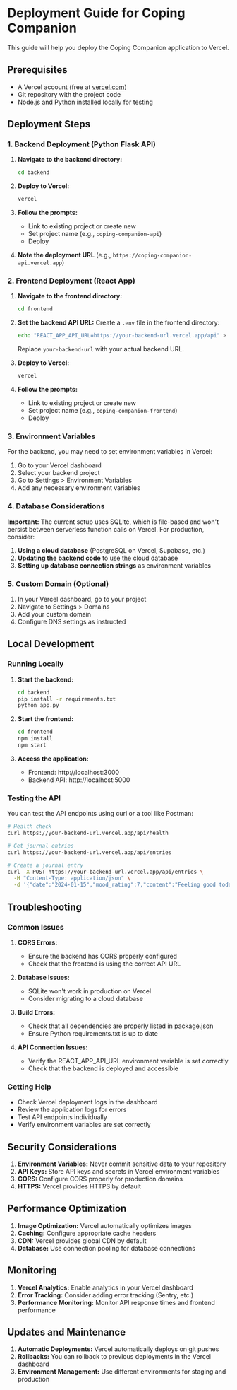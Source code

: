 # Deployment Guide for Coping Companion

This guide will help you deploy the Coping Companion application to Vercel.

## Prerequisites

- A Vercel account (free at [vercel.com](https://vercel.com))
- Git repository with the project code
- Node.js and Python installed locally for testing

## Deployment Steps

### 1. Backend Deployment (Python Flask API)

1. **Navigate to the backend directory:**

   ```bash
   cd backend
   ```

2. **Deploy to Vercel:**

   ```bash
   vercel
   ```

3. **Follow the prompts:**

   - Link to existing project or create new
   - Set project name (e.g., `coping-companion-api`)
   - Deploy

4. **Note the deployment URL** (e.g., `https://coping-companion-api.vercel.app`)

### 2. Frontend Deployment (React App)

1. **Navigate to the frontend directory:**

   ```bash
   cd frontend
   ```

2. **Set the backend API URL:**
   Create a `.env` file in the frontend directory:

   ```bash
   echo "REACT_APP_API_URL=https://your-backend-url.vercel.app/api" > .env
   ```

   Replace `your-backend-url` with your actual backend URL.

3. **Deploy to Vercel:**

   ```bash
   vercel
   ```

4. **Follow the prompts:**
   - Link to existing project or create new
   - Set project name (e.g., `coping-companion-frontend`)
   - Deploy

### 3. Environment Variables

For the backend, you may need to set environment variables in Vercel:

1. Go to your Vercel dashboard
2. Select your backend project
3. Go to Settings > Environment Variables
4. Add any necessary environment variables

### 4. Database Considerations

**Important:** The current setup uses SQLite, which is file-based and won't persist between serverless function calls on Vercel. For production, consider:

1. **Using a cloud database** (PostgreSQL on Vercel, Supabase, etc.)
2. **Updating the backend code** to use the cloud database
3. **Setting up database connection strings** as environment variables

### 5. Custom Domain (Optional)

1. In your Vercel dashboard, go to your project
2. Navigate to Settings > Domains
3. Add your custom domain
4. Configure DNS settings as instructed

## Local Development

### Running Locally

1. **Start the backend:**

   ```bash
   cd backend
   pip install -r requirements.txt
   python app.py
   ```

2. **Start the frontend:**

   ```bash
   cd frontend
   npm install
   npm start
   ```

3. **Access the application:**
   - Frontend: http://localhost:3000
   - Backend API: http://localhost:5000

### Testing the API

You can test the API endpoints using curl or a tool like Postman:

```bash
# Health check
curl https://your-backend-url.vercel.app/api/health

# Get journal entries
curl https://your-backend-url.vercel.app/api/entries

# Create a journal entry
curl -X POST https://your-backend-url.vercel.app/api/entries \
  -H "Content-Type: application/json" \
  -d '{"date":"2024-01-15","mood_rating":7,"content":"Feeling good today!"}'
```

## Troubleshooting

### Common Issues

1. **CORS Errors:**

   - Ensure the backend has CORS properly configured
   - Check that the frontend is using the correct API URL

2. **Database Issues:**

   - SQLite won't work in production on Vercel
   - Consider migrating to a cloud database

3. **Build Errors:**

   - Check that all dependencies are properly listed in package.json
   - Ensure Python requirements.txt is up to date

4. **API Connection Issues:**
   - Verify the REACT_APP_API_URL environment variable is set correctly
   - Check that the backend is deployed and accessible

### Getting Help

- Check Vercel deployment logs in the dashboard
- Review the application logs for errors
- Test API endpoints individually
- Verify environment variables are set correctly

## Security Considerations

1. **Environment Variables:** Never commit sensitive data to your repository
2. **API Keys:** Store API keys and secrets in Vercel environment variables
3. **CORS:** Configure CORS properly for production domains
4. **HTTPS:** Vercel provides HTTPS by default

## Performance Optimization

1. **Image Optimization:** Vercel automatically optimizes images
2. **Caching:** Configure appropriate cache headers
3. **CDN:** Vercel provides global CDN by default
4. **Database:** Use connection pooling for database connections

## Monitoring

1. **Vercel Analytics:** Enable analytics in your Vercel dashboard
2. **Error Tracking:** Consider adding error tracking (Sentry, etc.)
3. **Performance Monitoring:** Monitor API response times and frontend performance

## Updates and Maintenance

1. **Automatic Deployments:** Vercel automatically deploys on git pushes
2. **Rollbacks:** You can rollback to previous deployments in the Vercel dashboard
3. **Environment Management:** Use different environments for staging and production
